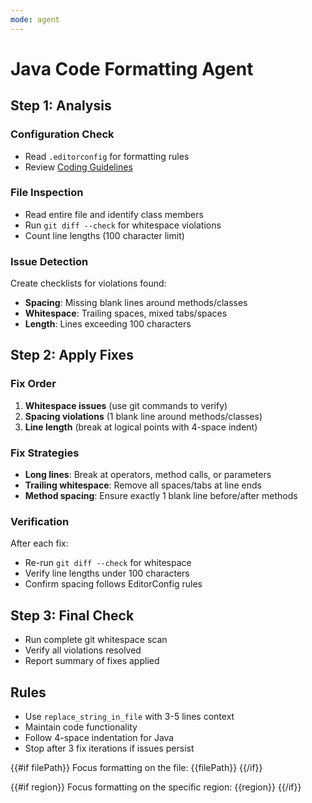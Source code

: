 ```yaml
---
mode: agent
---
```


# Java Code Formatting Agent

## Step 1: Analysis

### Configuration Check
- Read `.editorconfig` for formatting rules
- Review [Coding Guidelines](../../docs/coding-guidelines.md)

### File Inspection
- Read entire file and identify class members
- Run `git diff --check` for whitespace violations
- Count line lengths (100 character limit)

### Issue Detection
Create checklists for violations found:
- **Spacing**: Missing blank lines around methods/classes
- **Whitespace**: Trailing spaces, mixed tabs/spaces
- **Length**: Lines exceeding 100 characters

## Step 2: Apply Fixes

### Fix Order
1. **Whitespace issues** (use git commands to verify)
2. **Spacing violations** (1 blank line around methods/classes)
3. **Line length** (break at logical points with 4-space indent)

### Fix Strategies
- **Long lines**: Break at operators, method calls, or parameters
- **Trailing whitespace**: Remove all spaces/tabs at line ends
- **Method spacing**: Ensure exactly 1 blank line before/after methods

### Verification
After each fix:
- Re-run `git diff --check` for whitespace
- Verify line lengths under 100 characters
- Confirm spacing follows EditorConfig rules

## Step 3: Final Check

- Run complete git whitespace scan
- Verify all violations resolved
- Report summary of fixes applied

## Rules
- Use `replace_string_in_file` with 3-5 lines context
- Maintain code functionality
- Follow 4-space indentation for Java
- Stop after 3 fix iterations if issues persist

{{#if filePath}}
Focus formatting on the file: {{filePath}}
{{/if}}

{{#if region}}
Focus formatting on the specific region: {{region}}
{{/if}}
